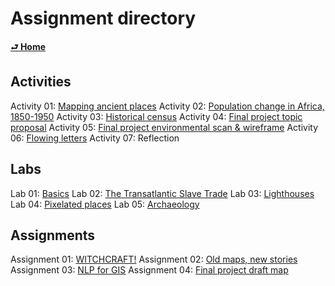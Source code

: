 # Assignment directory

[**⮐ Home**](../)

## Activities

Activity 01: [Mapping ancient places](../week/02_distortion/activity/mapping-ancient-places.md)
Activity 02: [Population change in Africa, 1850-1950](../week/04_aesthetics/in-class/pop-change-africa.md)
Activity 03: [Historical census](../week/05_archives-i/activity/historical-census.md)
Activity 04: [Final project topic proposal](../week/08_analysis-ii/activity/...)
Activity 05: [Final project environmental scan & wireframe](../week/11_analysis-iii/in-class/fp-env-scan.md)
Activity 06: [Flowing letters](../week/12_aesthetics-ii/activity/flowing-letters.md)
Activity 07: Reflection

## Labs

Lab 01: [Basics](../week/01_intro/lab/basics-india.md)
Lab 02: [The Transatlantic Slave Trade](../week/03_data/labs/slave-trade.md)
Lab 03: [Lighthouses](../week/06_analysis-i/lab/exercise03_lighthouses.md)
Lab 04: [Pixelated places](../week/08_analysis-ii/lab/...)
Lab 05: [Archaeology](../week/11_analysis-iii/lab/archaeology.md)

## Assignments

Assignment 01: [WITCHCRAFT!](../week/04_aesthetics/assignment/witchcraft.md)
Assignment 02: [Old maps, new stories](../week/07_archives-ii/assignment/...)
Assignment 03: [NLP for GIS](../week/10_archives-iii/assignments/nlp-for-gis.md)
Assignment 04: [Final project draft map](../week/13_storytelling/assignments/fp-draft.md)